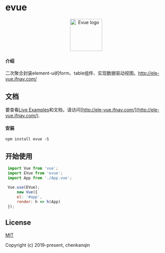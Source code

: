 # evue
<p align="center"><a href="http://ele-vue.ifnav.com/" target="_blank" rel="noopener noreferrer"><img width="100" src="https://www.ifnav.com/static/images/evue-logo.png" alt="Evue logo"></a></p>

#### 介绍
二次聚合封装element-ui的form、table组件、实现数据驱动视图。http://ele-vue.ifnav.com/

## 文档

要查看[Live Examples](http://ele-vue.ifnav.com/#/form/installation/)和文档，请访问[http://ele-vue.ifnav.com/](http://ele-vue.ifnav.com/).

#### 安装
```shell
npm install evue -S
```

## 开始使用
``` javascript
 import Vue from 'vue';
 import EVue from 'evue';
 import App from './App.vue';
 
 Vue.use(EVue);
     new Vue({
     el: '#app',
     render: h => h(App)
 });
```

## License

[MIT](http://opensource.org/licenses/MIT)

Copyright (c) 2019-present, chenkanqin